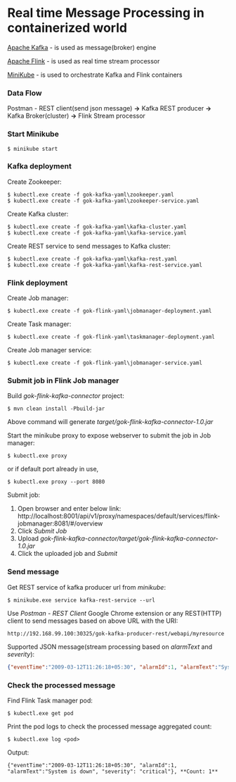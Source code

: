# Real time Message Processing in containerized world

[Apache Kafka](https://kafka.apache.org)  - is used as message(broker) engine 

[Apache Flink](https://flink.apache.org) - is used as real time stream processor

[MiniKube](https://kubernetes.io/docs/getting-started-guides/minikube) - is used to orchestrate Kafka and Flink containers

### Data Flow

Postman - REST client(send json message) **->** Kafka REST producer **->** Kafka Broker(cluster) **->** Flink Stream processor


### Start Minikube

```
$ minikube start
```

### Kafka deployment

Create Zookeeper:
```
$ kubectl.exe create -f gok-kafka-yaml\zookeeper.yaml
$ kubectl.exe create -f gok-kafka-yaml\zookeeper-service.yaml
```

Create Kafka cluster:
```
$ kubectl.exe create -f gok-kafka-yaml\kafka-cluster.yaml
$ kubectl.exe create -f gok-kafka-yaml\kafka-service.yaml
```
Create REST service to send messages to Kafka cluster:
```
$ kubectl.exe create -f gok-kafka-yaml\kafka-rest.yaml
$ kubectl.exe create -f gok-kafka-yaml\kafka-rest-service.yaml
```

### Flink deployment

Create Job manager:
```
$ kubectl.exe create -f gok-flink-yaml\jobmanager-deployment.yaml
```
Create Task manager:
```
$ kubectl.exe create -f gok-flink-yaml\taskmanager-deployment.yaml
```
Create Job manager service:
```shell
$ kubectl.exe create -f gok-flink-yaml\jobmanager-service.yaml
```

### Submit job in Flink Job manager

Build *gok-flink-kafka-connector* project:
```
$ mvn clean install -Pbuild-jar
```
Above command will generate *target/gok-flink-kafka-connector-1.0.jar*

Start the minikube proxy to expose webserver to submit the job in Job manager:
```
$ kubectl.exe proxy
```
or if default port already in use,
```
$ kubectl.exe proxy --port 8080
```
Submit job:
1. Open browser and enter below link: http://localhost:8001/api/v1/proxy/namespaces/default/services/flink-jobmanager:8081/#/overview
2. Click *Submit Job*
3. Upload *gok-flink-kafka-connector/target/gok-flink-kafka-connector-1.0.jar*
4. Click the uploaded job and *Submit*

### Send message

Get REST service of kafka producer url from *minikube*:
```
$ minikube.exe service kafka-rest-service --url
```

Use *Postman - REST Client* Google Chrome extension or any REST(HTTP) client to send messages based on above URL with the URI:
```
http://192.168.99.100:30325/gok-kafka-producer-rest/webapi/myresource
```
Supported JSON message(stream processing based on *alarmText* and *severity*):
```json
{"eventTime":"2009-03-12T11:26:18+05:30", "alarmId":1, "alarmText":"System is down", "severity": "critical"}
```
### Check the processed message

Find Flink Task manager pod:
```
$ kubectl.exe get pod
```
Print the pod logs to check the processed message aggregated count:
```
$ kubectl.exe log <pod>
 ``` 
 Output:
 ```
 {"eventTime":"2009-03-12T11:26:18+05:30", "alarmId":1, "alarmText":"System is down", "severity": "critical"}, **Count: 1**
 ```
 
